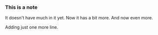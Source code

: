 ### This is a note

It doesn't have much in it yet. 
Now it has a bit more.
And now even more.

Adding just one more line.
